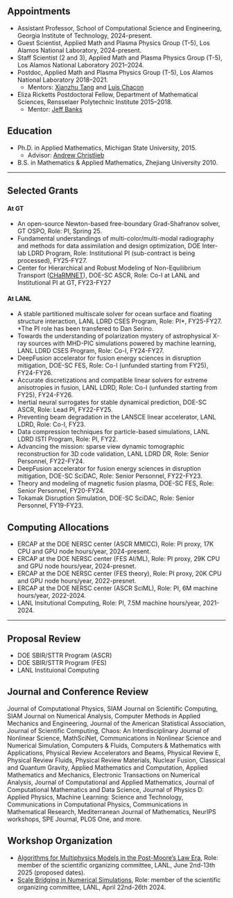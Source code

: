 ## Appointments
* Assistant Professor, School of Computational Science and Engineering,
Georgia Institute of Technology, 2024-present.
* Guest Scientist, Applied Math and Plasma Physics Group (T-5), Los Alamos National Laboratory, 2024-present.
* Staff Scientist (2 and 3), Applied Math and Plasma Physics Group (T-5), Los Alamos National Laboratory 2021–2024.
* Postdoc, Applied Math and Plasma Physics Group (T-5), Los Alamos National Laboratory 2018–2021.
    * Mentors: [Xianzhu Tang](https://scholar.google.com/citations?user=TzXmYdwAAAAJ&hl=en) and [Luis Chacon](https://scholar.google.com/citations?user=sDebqYwAAAAJ&hl=en)
* Eliza Ricketts Postdoctoral Fellow, Department of Mathematical Sciences,
Rensselaer Polytechnic Institute 2015–2018.
    * Mentor: [Jeff Banks](https://faculty.rpi.edu/jeffrey-banks)


## Education
* Ph.D. in Applied Mathematics, Michigan State University, 2015.
    * Advisor: [Andrew Christlieb](https://directory.natsci.msu.edu/Directory/Profiles/Person/101537)
* B.S. in Mathematics & Applied Mathematics, Zhejiang University 2010.

----

## Selected Grants

#### At GT
* An open-source Newton-based free-boundary Grad-Shafranov solver, GT OSPO, Role: PI, Spring 25.
* Fundamental understandings of multi-color/multi-modal radiography and methods for data assimilation and design optimization, DOE Inter-lab LDRD Program, Role: Institutional PI (sub-contract is being processed), FY25-FY27.
* Center for Hierarchical and Robust Modeling of Non-Equilibrium Transport ([CHaRMNET](https://charmnet-mmicc.github.io/)), DOE-SC ASCR, Role: Co-I at LANL and Institutional PI at GT, FY23-FY27

#### At LANL
* A stable partitioned multiscale solver for ocean surface and floating structure interaction, LANL LDRD CSES Program, Role: PI\*, FY25-FY27.<br>
\*The PI role has been transfered to Dan Serino. 
* Towards the understanding of polarization mystery of astrophysical X-ray sources with MHD-PIC simulations powered by machine learning, LANL LDRD CSES Program, Role: Co-I, FY24-FY27.
* DeepFusion accelerator for fusion energy sciences in disruption mitigation, DOE-SC FES, Role: Co-I (unfunded starting from FY25), FY24-FY26.
* Accurate discretizations and compatible linear solvers for extreme anisotropies in fusion, LANL LDRD, Role: Co-I (unfunded starting from FY25), FY24-FY26.
* Inertial neural surrogates for stable dynamical prediction, DOE-SC ASCR, Role: Lead PI, FY22-FY25.
* Preventing beam degradation in the LANSCE linear accelerator, LANL LDRD, Role: Co-I, FY23.
* Data compression techniques for particle-based simulations, LANL LDRD ISTI Program, Role: PI, FY22.
* Advancing the mission: sparse view dynamic tomographic reconstruction for 3D code validation, LANL LDRD DR, Role: Senior Personnel, FY22-FY24.
* DeepFusion accelerator for fusion energy sciences in disruption mitigation, DOE-SC SciDAC, Role: Senior Personnel, FY22-FY23.
* Theory and modeling of magnetic fusion plasma, DOE-SC FES, Role: Senior Personnel, FY20-FY24.
* Tokamak Disruption Simulation, DOE-SC SciDAC, Role: Senior Personnel, FY19-FY23.


## Computing Allocations
* ERCAP at the DOE NERSC center (ASCR MMICC), Role: PI proxy, 17K CPU and GPU node hours/year, 2024-present.
* ERCAP at the DOE NERSC center (FES AI/ML), Role: PI proxy, 29K CPU and GPU node hours/year, 2024-presnet.
* ERCAP at the DOE NERSC center (FES theory), Role: PI proxy, 20K CPU and GPU node hours/year, 2022-presnet.
* ERCAP at the DOE NERSC center (ASCR SciML), Role: PI, 6M machine hours/year, 2022-2024.
* LANL Insitutional Computing, Role: PI, 7.5M machine hours/year, 2021-2024.

----

## Proposal Review
* DOE SBIR/STTR Program (ASCR)
* DOE SBIR/STTR Program (FES)
* LANL Instituional Computing

## Journal and Conference Review
Journal of Computational Physics, SIAM Journal on Scientific Computing, SIAM Journal on Numerical Analysis, Computer Methods in Applied Mechanics and Engineering, Journal of the American Statistical Association, Journal of Scientific Computing, Chaos: An Interdisciplinary Journal of Nonlinear Science, MathSciNet, Communications in Nonlinear Science and Numerical Simulation, Computers & Fluids, Computers & Mathematics with Applications, Physical Review Accelerators and Beams, Physical Review E, Physical Review Fluids, Physical Review Materials, Nuclear Fusion, Classical and Quantum Gravity, Applied Mathematics and Computation, Applied Mathematics and Mechanics, Electronic Transactions on Numerical Analysis, Journal of Computational and Applied Mathematics, Journal of Computational Mathematics and Data Science, Journal of Physics D: Applied Physics, Machine Learning: Science and Technology, Communications in Computational Physics, Communications in Mathematical Research, Mediterranean Journal of Mathematics, NeurIPS workshops, SPE Journal, PLOS One, and more.

## Workshop Organization
* [Algorithms for Multiphysics Models in the Post-Moore’s Law Era](https://sites.google.com/msu.edu/modeling-beyond-moore/home), Role: member of the scientific organizing committee, LANL, June 2nd-13th 2025 (proposed dates).
* [Scale Bridging in Numerical Simulations](https://sites.google.com/view/scalebridge/meeting?authuser=0), Role: member of the scientific organizing committee, LANL, April 22nd-26th 2024.
